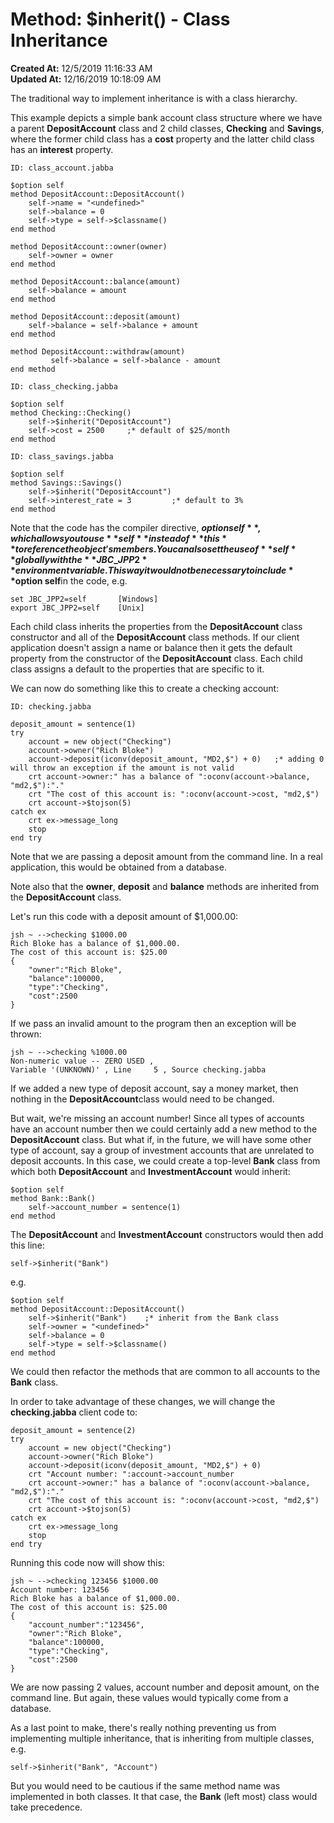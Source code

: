 # Method: $inherit() - Class Inheritance

**Created At:** 12/5/2019 11:16:33 AM  
**Updated At:** 12/16/2019 10:18:09 AM  


The traditional way to implement inheritance is with a class hierarchy.

This example depicts a simple bank account class structure where we have a parent **DepositAccount** class and 2 child classes, **Checking** and **Savings**, where the former child class has a **cost** property and the latter child class has an **interest** property.

```
ID: class_account.jabba

$option self
method DepositAccount::DepositAccount()
    self->name = "<undefined>"
    self->balance = 0
    self->type = self->$classname()
end method

method DepositAccount::owner(owner)
    self->owner = owner
end method

method DepositAccount::balance(amount)
    self->balance = amount
end method

method DepositAccount::deposit(amount)
    self->balance = self->balance + amount
end method

method DepositAccount::withdraw(amount)
         self->balance = self->balance - amount
end method
```

```
ID: class_checking.jabba

$option self
method Checking::Checking()
    self->$inherit("DepositAccount")
    self->cost = 2500     ;* default of $25/month
end method
```

```
ID: class_savings.jabba

$option self
method Savings::Savings()
    self->$inherit("DepositAccount")
    self->interest_rate = 3         ;* default to 3%
end method
```

Note that the code has the compiler directive, **$option self**, which allows you to use **self** instead of **this** to reference the object's members. You can also set the use of **self** globally with the **JBC\_JPP2** environment variable. This way it would not be necessary to include **$option self**in the code, e.g.

```
set JBC_JPP2=self       [Windows]
export JBC_JPP2=self    [Unix]
```

Each child class inherits the properties from the **DepositAccount** class constructor and all of the **DepositAccount** class methods. If our client application doesn't assign a name or balance then it gets the default property from the constructor of the **DepositAccount** class. Each child class assigns a default to the properties that are specific to it.

We can now do something like this to create a checking account:

```
ID: checking.jabba

deposit_amount = sentence(1)
try
    account = new object("Checking")
    account->owner("Rich Bloke")
    account->deposit(iconv(deposit_amount, "MD2,$") + 0)   ;* adding 0 will throw an exception if the amount is not valid
    crt account->owner:" has a balance of ":oconv(account->balance, "md2,$"):"."
    crt "The cost of this account is: ":oconv(account->cost, "md2,$")
    crt account->$tojson(5)
catch ex
    crt ex->message_long
    stop
end try
```

Note that we are passing a deposit amount from the command line. In a real application, this would be obtained from a database.

Note also that the **owner**, **deposit** and **balance** methods are inherited from the **DepositAccount** class.

Let's run this code with a deposit amount of $1,000.00:

```
jsh ~ -->checking $1000.00
Rich Bloke has a balance of $1,000.00.
The cost of this account is: $25.00
{
    "owner":"Rich Bloke",
    "balance":100000,
    "type":"Checking",
    "cost":2500
}
```

If we pass an invalid amount to the program then an exception will be thrown:

```
jsh ~ -->checking %1000.00
Non-numeric value -- ZERO USED ,
Variable '(UNKNOWN)' , Line     5 , Source checking.jabba
```

If we added a new type of deposit account, say a money market, then nothing in the **DepositAccount**class would need to be changed.

But wait, we're missing an account number! Since all types of accounts have an account number then we could certainly add a new method to the **DepositAccount** class. But what if, in the future, we will have some other type of account, say a group of investment accounts that are unrelated to deposit accounts. In this case, we could create a top-level **Bank** class from which both **DepositAccount** and **InvestmentAccount** would inherit:

```
$option self
method Bank::Bank()
    self->account_number = sentence(1)
end method
```

The **DepositAccount** and **InvestmentAccount** constructors would then add this line:

```
self->$inherit("Bank")
```

e.g.

```
$option self
method DepositAccount::DepositAccount()
    self->$inherit("Bank")    ;* inherit from the Bank class
    self->owner = "<undefined>"
    self->balance = 0
    self->type = self->$classname()
end method
```

We could then refactor the methods that are common to all accounts to the **Bank** class.

In order to take advantage of these changes, we will change the **checking.jabba** client code to:

```
deposit_amount = sentence(2)
try
    account = new object("Checking")
    account->owner("Rich Bloke")
    account->deposit(iconv(deposit_amount, "MD2,$") + 0)
    crt "Account number: ":account->account_number
    crt account->owner:" has a balance of ":oconv(account->balance, "md2,$"):"."
    crt "The cost of this account is: ":oconv(account->cost, "md2,$")
    crt account->$tojson(5)
catch ex
    crt ex->message_long
    stop
end try
```

Running this code now will show this:

```
jsh ~ -->checking 123456 $1000.00
Account number: 123456
Rich Bloke has a balance of $1,000.00.
The cost of this account is: $25.00
{
    "account_number":"123456",
    "owner":"Rich Bloke",
    "balance":100000,
    "type":"Checking",
    "cost":2500
}
```

We are now passing 2 values, account number and deposit amount, on the command line. But again, these values would typically come from a database.

As a last point to make, there's really nothing preventing us from implementing multiple inheritance, that is inheriting from multiple classes, e.g.

```
self->$inherit("Bank", "Account")
```

But you would need to be cautious if the same method name was implemented in both classes. It that case, the **Bank** (left most) class would take precedence.
